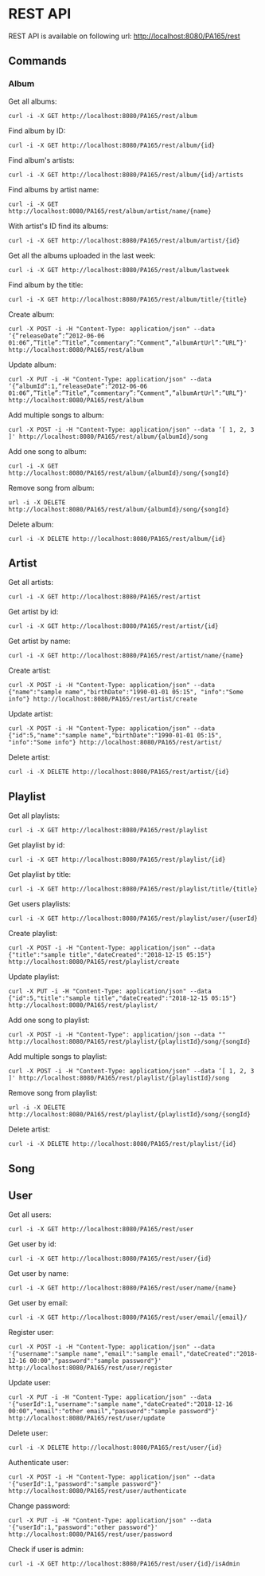 # REST API

REST API is available on following url: [http://localhost:8080/PA165/rest](http://localhost:8080/PA165/rest)

## Commands

### Album

Get all albums:

```
curl -i -X GET http://localhost:8080/PA165/rest/album
```

Find album by ID:

```
curl -i -X GET http://localhost:8080/PA165/rest/album/{id}
```

Find album's artists:

```
curl -i -X GET http://localhost:8080/PA165/rest/album/{id}/artists
```

Find albums by artist name:

```
curl -i -X GET http://localhost:8080/PA165/rest/album/artist/name/{name}
```

With artist's ID find its albums:

```
curl -i -X GET http://localhost:8080/PA165/rest/album/artist/{id}
```

Get all the albums uploaded in the last week:

```
curl -i -X GET http://localhost:8080/PA165/rest/album/lastweek

```
Find album by the title:

```
curl -i -X GET http://localhost:8080/PA165/rest/album/title/{title}
```

Create album:

```
curl -X POST -i -H "Content-Type: application/json" --data ‘{“releaseDate”:”2012-06-06 01:06”,”Title”:”Title“,”commentary”:”Comment”,”albumArtUrl”:”URL”}' http://localhost:8080/PA165/rest/album
```

Update album:

```
curl -X PUT -i -H "Content-Type: application/json" --data ‘{“albumId“:1,“releaseDate”:”2012-06-06 01:06”,”Title”:”Title“,”commentary”:”Comment”,”albumArtUrl”:”URL”}' http://localhost:8080/PA165/rest/album
```

Add multiple songs to album:

```
curl -X POST -i -H "Content-Type: application/json" --data ‘[ 1, 2, 3 ]' http://localhost:8080/PA165/rest/album/{albumId}/song
```

Add one song to album:

```
curl -i -X GET http://localhost:8080/PA165/rest/album/{albumId}/song/{songId}
```

Remove song from album:

```
url -i -X DELETE http://localhost:8080/PA165/rest/album/{albumId}/song/{songId}
```

Delete album:

```
curl -i -X DELETE http://localhost:8080/PA165/rest/album/{id}
```

## Artist

Get all artists:

```
curl -i -X GET http://localhost:8080/PA165/rest/artist
```

Get artist by id:

```
curl -i -X GET http://localhost:8080/PA165/rest/artist/{id}
```

Get artist by name:

```
curl -i -X GET http://localhost:8080/PA165/rest/artist/name/{name}
```

Create artist:

```
curl -X POST -i -H "Content-Type: application/json" --data {"name":"sample name","birthDate":"1990-01-01 05:15", "info":"Some info"} http://localhost:8080/PA165/rest/artist/create
```

Update artist:

```
curl -X POST -i -H "Content-Type: application/json" --data {"id":5,"name":"sample name","birthDate":"1990-01-01 05:15", "info":"Some info"} http://localhost:8080/PA165/rest/artist/
```

Delete artist:

```
curl -i -X DELETE http://localhost:8080/PA165/rest/artist/{id}
```

## Playlist

Get all playlists:

```
curl -i -X GET http://localhost:8080/PA165/rest/playlist
```

Get playlist by id:

```
curl -i -X GET http://localhost:8080/PA165/rest/playlist/{id}
```

Get playlist by title:

```
curl -i -X GET http://localhost:8080/PA165/rest/playlist/title/{title}
```

Get users playlists:

```
curl -i -X GET http://localhost:8080/PA165/rest/playlist/user/{userId}
```

Create playlist:

```
curl -X POST -i -H "Content-Type: application/json" --data {"title":"sample title","dateCreated":"2018-12-15 05:15"} http://localhost:8080/PA165/rest/playlist/create
```

Update playlist:

```
curl -X PUT -i -H "Content-Type: application/json" --data {"id":5,"title":"sample title","dateCreated":"2018-12-15 05:15"} http://localhost:8080/PA165/rest/playlist/
```

Add one song to playlist:

```
curl -X POST -i -H "Content-Type": application/json --data "" http://localhost:8080/PA165/rest/playlist/{playlistId}/song/{songId}
```

Add multiple songs to playlist:
 ```
curl -X POST -i -H "Content-Type: application/json" --data ‘[ 1, 2, 3 ]' http://localhost:8080/PA165/rest/playlist/{playlistId}/song
```

Remove song from playlist:

```
url -i -X DELETE http://localhost:8080/PA165/rest/playlist/{playlistId}/song/{songId}
```

Delete artist:

```
curl -i -X DELETE http://localhost:8080/PA165/rest/playlist/{id}
```

## Song

## User

Get all users:

```
curl -i -X GET http://localhost:8080/PA165/rest/user
```

Get user by id:

```
curl -i -X GET http://localhost:8080/PA165/rest/user/{id}
```

Get user by name:

```
curl -i -X GET http://localhost:8080/PA165/rest/user/name/{name}
```

Get user by email:

```
curl -i -X GET http://localhost:8080/PA165/rest/user/email/{email}/
```

Register user:

```
curl -X POST -i -H "Content-Type: application/json" --data '{"username":"sample name","email":"sample email","dateCreated":"2018-12-16 00:00","password":"sample password"}' http://localhost:8080/PA165/rest/user/register
```

Update user:

```
curl -X PUT -i -H "Content-Type: application/json" --data '{"userId":1,"username":"sample name","dateCreated":"2018-12-16 00:00","email":"other email","password":"sample password"}' http://localhost:8080/PA165/rest/user/update
```

Delete user:

```
curl -i -X DELETE http://localhost:8080/PA165/rest/user/{id}
```

Authenticate user:

```
curl -X POST -i -H "Content-Type: application/json" --data '{"userId":1,"password":"sample password"}' http://localhost:8080/PA165/rest/user/authenticate
```

Change password:

```
curl -X PUT -i -H "Content-Type: application/json" --data '{"userId":1,"password":"other password"}' http://localhost:8080/PA165/rest/user/password
```

Check if user is admin:

```
curl -i -X GET http://localhost:8080/PA165/rest/user/{id}/isAdmin
```

